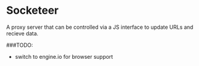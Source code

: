 Socketeer
=========
A proxy server that can be controlled via a JS interface to update URLs and recieve data.

###TODO:
- switch to engine.io for browser support
